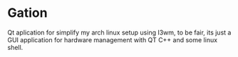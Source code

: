 # Gation
Qt aplication for simplify my arch linux setup using I3wm, to be fair, its just a GUI application for hardware management with QT C++ and some linux shell.
